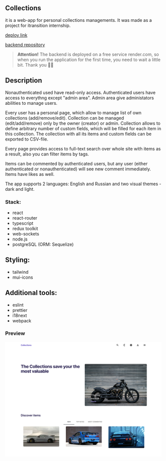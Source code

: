 ## Collections

it is a web-app for personal collections managements. It was made as a project for itransition internship.

[deploy link](https://collections-client.onrender.com/)

[backend repository](https://github.com/dmtrack/collections-server)

> **Attention!** The backend is deployed on a free service render.com, so when you run the application for the first time, you need to wait a little bit. Thank you ✊🏻

## Description

Nonauthenticated used have read-only access. Authenticated users have access to everythng except "admin area". Admin area give administators abilities to manage users.

Every user has a personal page, which allow to manage list of own collections (add/remove/edit). Collection can be managed (edit/add/remove) only by the owner (creator) or admin. Collection allows to define arbitrary number of custom fields, which will be filled for each item in this collection. The collection with all its items and custom fields can be exported to CSV-file.

Every page provides access to full-text search over whole site with items as a result, also you can filter items by tags.

Items can be commented by authenticated users, but any user (either authenticated or nonauthenticated) will see new comment immediately. Items have likes as well.

The app supports 2 languages: English and Russian and two visual themes - dark and light.

### Stack:

-   react
-   react-router
-   typescript
-   redux toolkit
-   web-sockets
-   node.js
-   postgreSQL (ORM: Sequelize)

## Styling:

-   tailwind
-   mui-icons

## Additional tools:

-   eslint
-   prettier
-   i18next
-   webpack

### Preview

![Preview](public/preview.png)
